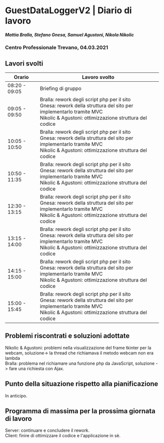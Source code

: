 # GuestDataLoggerV2 | Diario di lavoro
##### Mattia Bralla, Stefano Gnesa, Samuel Agustoni, Nikola Nikolic
### Centro Professionale Trevano, 04.03.2021

## Lavori svolti


|Orario        |Lavoro svolto                            |
|--------------|-----------------------------------------|
|08:20 - 09:05 | Briefing di gruppo |
|09:05 - 09:50 | Bralla: rework degli script php per il sito<br>Gnesa: rework della struttura del sito per implementarlo tramite MVC<br>Nikolic & Agustoni: ottimizzazione struttura del codice |
|10:05 - 10:50 | Bralla: rework degli script php per il sito<br>Gnesa: rework della struttura del sito per implementarlo tramite MVC<br>Nikolic & Agustoni: ottimizzazione struttura del codice|
|10:50 - 11:35 | Bralla: rework degli script php per il sito<br>Gnesa: rework della struttura del sito per implementarlo tramite MVC<br>Nikolic & Agustoni: ottimizzazione struttura del codice|
|12:30 - 13:15 | Bralla: rework degli script php per il sito<br>Gnesa: rework della struttura del sito per implementarlo tramite MVC<br>Nikolic & Agustoni: ottimizzazione struttura del codice |
|13:15 - 14:00 | Bralla: rework degli script php per il sito<br>Gnesa: rework della struttura del sito per implementarlo tramite MVC<br>Nikolic & Agustoni: ottimizzazione struttura del codice|
|14:15 - 15:00 | Bralla: rework degli script php per il sito<br>Gnesa: rework della struttura del sito per implementarlo tramite MVC<br>Nikolic & Agustoni: ottimizzazione struttura del codice|
|15:00 - 15:45 | Bralla: rework degli script php per il sito<br>Gnesa: rework della struttura del sito per implementarlo tramite MVC<br>Nikolic & Agustoni: ottimizzazione struttura del codice|
##  Problemi riscontrati e soluzioni adottate
Nikolic & Agustoni: problemi nella visualizzazione del frame tkinter per la webcam, soluzione-> la thread che richiamava il metodo webcam non era lambda<br>
Bralla: problema nel richiamare una funzione php da JavaScript, soluzione -> fare una richiesta con Ajax. 

##  Punto della situazione rispetto alla pianificazione
In anticipo.

## Programma di massima per la prossima giornata di lavoro
Server: continuare e concludere il rework.<br>
Client: finire di ottimizzare il codice e l'applicazione in sè.


